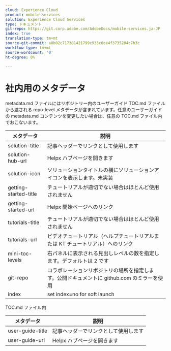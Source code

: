 ```yaml
---
cloud: Experience Cloud
product: mobile-services
solution: Experience Cloud Services
type: ドキュメント
git-repo: https://git.corp.adobe.com/AdobeDocs/mobile-services.ja-JP
index: true
translation-type: tm+mt
source-git-commit: a8b02c717381421799c933c0ce4f3735284c7b3c
workflow-type: tm+mt
source-wordcount: '0'
ht-degree: 0%

---
```



# 社内用のメタデータ

metadata.md ファイルにはリポジトリー内のユーザーガイド TOC.md ファイルから渡される repo-level メタデータが含まれています。任意のユーザーガイドの metadata.md コンテンツを変更したい場合は、任意の TOC.md ファイル内でおこないます。

| メタデータ | 説明 |
|--- |--- |
| solution-title | 記事ヘッダーでリンクとして使用します |
| solution-hub-url | Helpx ハブページを開きます |
| solution-icon | ソリューションタイトルの横にソリューションアイコンを表示します。未実装 |
| getting-started-title | チュートリアルが適切でない場合はほとんど使用されません |
| getting-started-url | Helpx 開始ページへのリンク |
| tutorials-title | チュートリアルが適切でない場合はほとんど使用されません |
| tutorials-url | ビデオチュートリアル（ヘルプチュートリアルまたは KT チュートリアル）へのリンク |
| mini-toc-levels | 右パネルに表示される見出しレベルの数を指定します。デフォルトは 2 です |
| git-repo | コラボレーションリポジトリの場所を指定します。公開ドキュメントに github.com のミラーを使用 |
| index | set index=no for soft launch |

TOC.md ファイル内

| メタデータ | 説明 |
|--- |--- |
| user-guide-title | 記事ヘッダーでリンクとして使用します |
| user-guide-url | Helpx ハブページを開きます |
